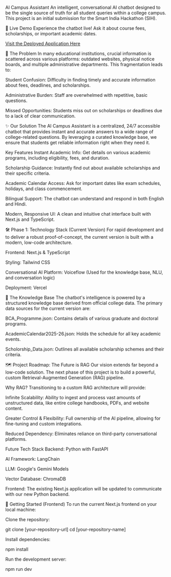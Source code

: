 AI Campus Assistant
An intelligent, conversational AI chatbot designed to be the single source of truth for all student queries within a college campus. This project is an initial submission for the Smart India Hackathon (SIH).

🚀 Live Demo
Experience the chatbot live! Ask it about course fees, scholarships, or important academic dates.

[Visit the Deployed Application Here](https://chat-bot-3c8m058f2-zaibshamsis-projects.vercel.app?_vercel_share=lCrTjObbNx2D1F5KZnWiRAZH1wlBc2SB)

🎯 The Problem
In many educational institutions, crucial information is scattered across various platforms: outdated websites, physical notice boards, and multiple administrative departments. This fragmentation leads to:

Student Confusion: Difficulty in finding timely and accurate information about fees, deadlines, and scholarships.

Administrative Burden: Staff are overwhelmed with repetitive, basic questions.

Missed Opportunities: Students miss out on scholarships or deadlines due to a lack of clear communication.

✨ Our Solution
The AI Campus Assistant is a centralized, 24/7 accessible chatbot that provides instant and accurate answers to a wide range of college-related questions. By leveraging a curated knowledge base, we ensure that students get reliable information right when they need it.

Key Features
Instant Academic Info: Get details on various academic programs, including eligibility, fees, and duration.

Scholarship Guidance: Instantly find out about available scholarships and their specific criteria.

Academic Calendar Access: Ask for important dates like exam schedules, holidays, and class commencement.

Bilingual Support: The chatbot can understand and respond in both English and Hindi.

Modern, Responsive UI: A clean and intuitive chat interface built with Next.js and TypeScript.

🛠️ Phase 1: Technology Stack (Current Version)
For rapid development and to deliver a robust proof-of-concept, the current version is built with a modern, low-code architecture.

Frontend: Next.js & TypeScript

Styling: Tailwind CSS

Conversational AI Platform: Voiceflow (Used for the knowledge base, NLU, and conversation logic)

Deployment: Vercel

🧠 The Knowledge Base
The chatbot's intelligence is powered by a structured knowledge base derived from official college data. The primary data sources for the current version are:

BCA_Programme.json: Contains details of various graduate and doctoral programs.

AcademicCalendar2025-26.json: Holds the schedule for all key academic events.

Scholorship_Data.json: Outlines all available scholarship schemes and their criteria.

🗺️ Project Roadmap: The Future is RAG
Our vision extends far beyond a low-code solution. The next phase of this project is to build a powerful, custom Retrieval-Augmented Generation (RAG) pipeline.

Why RAG?
Transitioning to a custom RAG architecture will provide:

Infinite Scalability: Ability to ingest and process vast amounts of unstructured data, like entire college handbooks, PDFs, and website content.

Greater Control & Flexibility: Full ownership of the AI pipeline, allowing for fine-tuning and custom integrations.

Reduced Dependency: Eliminates reliance on third-party conversational platforms.

Future Tech Stack
Backend: Python with FastAPI

AI Framework: LangChain

LLM: Google's Gemini Models

Vector Database: ChromaDB

Frontend: The existing Next.js application will be updated to communicate with our new Python backend.

🚀 Getting Started (Frontend)
To run the current Next.js frontend on your local machine:

Clone the repository:

git clone [your-repository-url]
cd [your-repository-name]

Install dependencies:

npm install

Run the development server:

npm run dev
